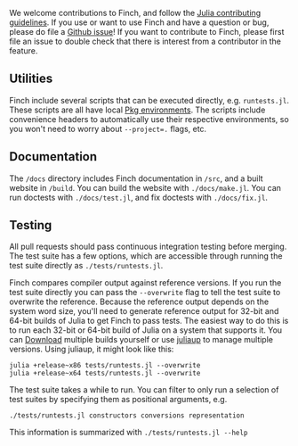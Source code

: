 We welcome contributions to Finch, and follow the [Julia contributing
guidelines](https://github.com/JuliaLang/julia/blob/master/CONTRIBUTING.md).  If
you use or want to use Finch and have a question or bug, please do file a
[Github issue](https://github.com/willow-ahrens/Finch.jl/issues)!  If you want
to contribute to Finch, please first file an issue to double check that there is
interest from a contributor in the feature.

## Utilities

Finch include several scripts that can be executed directly, e.g. `runtests.jl`.
These scripts are all have local [Pkg
environments](https://pkgdocs.julialang.org/v1/getting-started/#Getting-Started-with-Environments).
The scripts include convenience headers to automatically use their respective
environments, so you won't need to worry about `--project=.` flags, etc.

## Documentation

The `/docs` directory includes Finch documentation in `/src`, and a built
website in `/build`. You can build the website with `./docs/make.jl`. You can
run doctests with `./docs/test.jl`, and fix doctests with `./docs/fix.jl`.

## Testing

All pull requests should pass continuous integration testing before merging.
The test suite has a few options, which are accessible through running the test
suite directly as `./tests/runtests.jl`.

Finch compares compiler output against reference versions. If you run the test
suite directly you can pass the `--overwrite` flag to tell the test suite to
overwrite the reference.  Because the reference output depends on the system
word size, you'll need to generate reference output for 32-bit and 64-bit builds
of Julia to get Finch to pass tests. The easiest way to do this is to run each
32-bit or 64-bit build of Julia on a system that supports it. You can
[Download](https://julialang.org/downloads/) multiple builds yourself or use
[juliaup](https://github.com/JuliaLang/juliaup) to manage multiple versions.
Using juliaup, it might look like this:

```
julia +release~x86 tests/runtests.jl --overwrite
julia +release~x64 tests/runtests.jl --overwrite
```

The test suite takes a while to run. You can filter to only run a selection of
test suites by specifying them as positional arguments, e.g.

```
./tests/runtests.jl constructors conversions representation
```

This information is summarized with `./tests/runtests.jl --help`